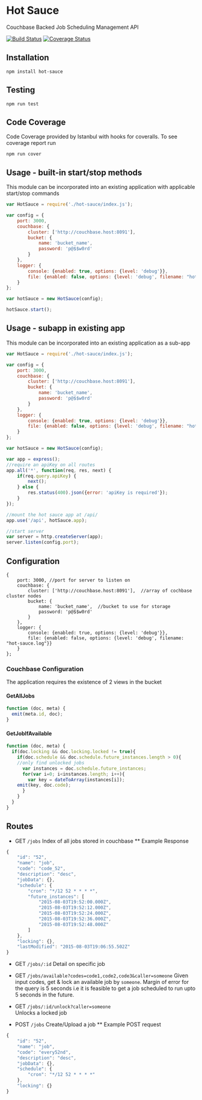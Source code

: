 # Hot Sauce

Couchbase Backed Job Scheduling Management API 

[![Build Status](https://travis-ci.org/GannettDigital/SpiceRack.svg?branch=master)](https://travis-ci.org/GannettDigital/SpiceRack)
[![Coverage Status](https://coveralls.io/repos/GannettDigital/SpiceRack/badge.svg?branch=master&service=github)](https://coveralls.io/github/GannettDigital/SpiceRack?branch=master)

## Installation
```npm install hot-sauce```

## Testing
```npm run test```
 
## Code Coverage
Code Coverage provided by Istanbul with hooks for coveralls.  To see coverage report run

```
npm run cover
```

## Usage - built-in start/stop methods
This module can be incorporated into an existing application with applicable start/stop commands

```javascript
var HotSauce = require('./hot-sauce/index.js');

var config = {
    port: 3000,
    couchbase: {
        cluster: ['http://couchbase.host:8091'],
        bucket: {
            name: 'bucket_name',
            password: 'p@$$w0rd'
        }
    },
    logger: {
        console: {enabled: true, options: {level: 'debug'}},
        file: {enabled: false, options: {level: 'debug', filename: "hot-sauce.log"}}
    }
};

var hotSauce = new HotSauce(config);

hotSauce.start();
```

## Usage - subapp in existing app
This module can be incorporated into an existing application as a sub-app
```javascript
var HotSauce = require('./hot-sauce/index.js');

var config = {
    port: 3000,
    couchbase: {
        cluster: ['http://couchbase.host:8091'],
        bucket: {
            name: 'bucket_name',
            password: 'p@$$w0rd'
        }
    },
    logger: {
        console: {enabled: true, options: {level: 'debug'}},
        file: {enabled: false, options: {level: 'debug', filename: "hot-sauce.log"}}
    }
};

var hotSauce = new HotSauce(config);

var app = express();
//require an apiKey on all routes
app.all('*', function(req, res, next) {
    if(req.query.apiKey) {
        next();
    } else {
        res.status(400).json({error: 'apiKey is required'});
    }
});

//mount the hot sauce app at /api/
app.use('/api', hotSauce.app);

//start server
var server = http.createServer(app);
server.listen(config.port);
```

## Configuration
```
{
    port: 3000, //port for server to listen on
    couchbase: { 
        cluster: ['http://couchbase.host:8091'],  //array of cochbase cluster nodes
        bucket: {
            name: 'bucket_name',  //bucket to use for storage
            password: 'p@$$w0rd'
        }
    },
    logger: { 
        console: {enabled: true, options: {level: 'debug'}},
        file: {enabled: false, options: {level: 'debug', filename: "hot-sauce.log"}}
    }
};
```
### Couchbase Configuration
The application requires the existence of 2 views in the bucket

#### GetAllJobs
```javascript
function (doc, meta) {
  emit(meta.id, doc);
}
```

#### GetJobIfAvailable
```javascript
function (doc, meta) {
  if(doc.locking && doc.locking.locked != true){
    if(doc.schedule && doc.schedule.future_instances.length > 0){
    //only find unlocked jobs
      var instances = doc.schedule.future_instances;
      for(var i=0; i<instances.length; i++){
        var key = dateToArray(instances[i]);
	emit(key, doc.code);
      }
    } 
  }
}
```

## Routes
* GET `/jobs` 
Index of all jobs stored in couchbase
** Example Response
```javascript
{
    "id": "52",
    "name": "job",
    "code": "code_52",
    "description": "desc",
    "jobData": {},
    "schedule": {
        "cron": "*/12 52 * * * *",
        "future_instances": [
            "2015-08-03T19:52:00.000Z",
            "2015-08-03T19:52:12.000Z",
            "2015-08-03T19:52:24.000Z",
            "2015-08-03T19:52:36.000Z",
            "2015-08-03T19:52:48.000Z"
        ]
    },
    "locking": {},
    "lastModified": "2015-08-03T19:06:55.502Z"
}
```

* GET `/jobs/:id` 
Detail on specific job

* GET `/jobs/available?codes=code1,code2,code3&caller=someone`
Given input codes, get & lock an available job by `someone`. Margin of error for the query is 5 seconds i.e it is feasible to get a job scheduled to run upto 5 seconds in the future. 

* GET `/jobs/:id/unlock?caller=someone`  
Unlocks a locked job

* POST `/jobs`
Create/Upload a job
** Example POST request
```javascript
{
    "id": "52",
    "name": "job",
    "code": "every52nd",
    "description": "desc",
    "jobData": {},
    "schedule": {
        "cron": "*/12 52 * * * *"
    },
    "locking": {}
}
```

